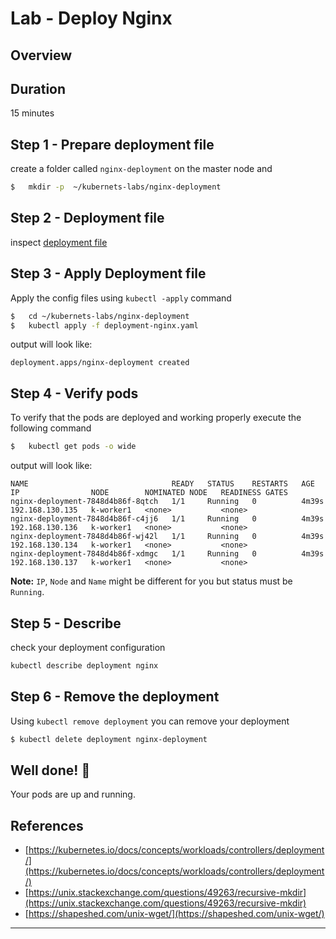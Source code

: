 <link rel='stylesheet' href='../../assets/css/main.css'/>

# Lab - Deploy Nginx


## Overview



## Duration
15 minutes

## Step 1 - Prepare deployment file

create a folder called `nginx-deployment` on the master node and

```bash
$   mkdir -p  ~/kubernets-labs/nginx-deployment
```

## Step 2 - Deployment file

inspect  [deployment file](deployment-nginx.yaml)

## Step 3 - Apply Deployment file

Apply the config files using `kubectl -apply` command

```bash
$   cd ~/kubernets-labs/nginx-deployment
$   kubectl apply -f deployment-nginx.yaml
```

output will look like:
```console
deployment.apps/nginx-deployment created
```

## Step 4 - Verify pods
To verify that the pods are deployed and working properly execute the following command

```bash
$   kubectl get pods -o wide
```

output will look like:

```console
NAME                                READY   STATUS    RESTARTS   AGE     IP                NODE        NOMINATED NODE   READINESS GATES
nginx-deployment-7848d4b86f-8qtch   1/1     Running   0          4m39s   192.168.130.135   k-worker1   <none>           <none>
nginx-deployment-7848d4b86f-c4jj6   1/1     Running   0          4m39s   192.168.130.136   k-worker1   <none>           <none>
nginx-deployment-7848d4b86f-wj42l   1/1     Running   0          4m39s   192.168.130.134   k-worker1   <none>           <none>
nginx-deployment-7848d4b86f-xdmgc   1/1     Running   0          4m39s   192.168.130.137   k-worker1   <none>           <none>
```

**Note:** `IP`, `Node` and `Name` might be different for you but status must be `Running`.

## Step 5 - Describe

check your deployment configuration

```bash
kubectl describe deployment nginx
```

## Step 6 - Remove the deployment

Using `kubectl remove deployment` you can remove your deployment

```bash
$ kubectl delete deployment nginx-deployment
```

## Well done! 👏

Your pods are up and running.

## References

- [https://kubernetes.io/docs/concepts/workloads/controllers/deployment/](https://kubernetes.io/docs/concepts/workloads/controllers/deployment/)
- [https://unix.stackexchange.com/questions/49263/recursive-mkdir](https://unix.stackexchange.com/questions/49263/recursive-mkdir)
- [https://shapeshed.com/unix-wget/](https://shapeshed.com/unix-wget/)

---
